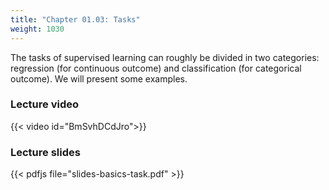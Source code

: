```yaml
---
title: "Chapter 01.03: Tasks"
weight: 1030
---
```

The tasks of supervised learning can roughly be divided in two categories: regression (for continuous outcome) and classification (for categorical outcome). We will present some examples.

<!--more-->

### Lecture video

{{< video id="BmSvhDCdJro">}}

### Lecture slides

{{< pdfjs file="slides-basics-task.pdf" >}}